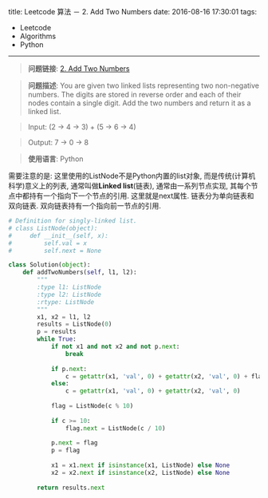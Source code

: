 title: Leetcode 算法 － 2. Add Two Numbers
date: 2016-08-16 17:30:01
tags: 
- Leetcode
- Algorithms
- Python
---


> **问题链接**: [2. Add Two Numbers](https://leetcode.com/problems/add-two-numbers/)

> **问题描述**: You are given two linked lists representing two non-negative numbers. The digits are stored in reverse order and each of their nodes contain a single digit. Add the two numbers and return it as a linked list.

> Input: (2 -> 4 -> 3) + (5 -> 6 -> 4)

> Output: 7 -> 0 -> 8

> **使用语言**: Python

需要注意的是: 这里使用的ListNode不是Python内置的list对象, 而是传统(计算机科学)意义上的列表, 通常叫做**Linked list**(链表), 通常由一系列节点实现, 其每个节点中都持有一个指向下一个节点的引用. 这里就是next属性. 链表分为单向链表和双向链表. 双向链表持有一个指向前一节点的引用.


```python
# Definition for singly-linked list.
# class ListNode(object):
#     def __init__(self, x):
#         self.val = x
#         self.next = None

class Solution(object):
    def addTwoNumbers(self, l1, l2):
        """
        :type l1: ListNode
        :type l2: ListNode
        :rtype: ListNode
        """
        x1, x2 = l1, l2
        results = ListNode(0)
        p = results
        while True:
            if not x1 and not x2 and not p.next:
                break
        
            if p.next:
                c = getattr(x1, 'val', 0) + getattr(x2, 'val', 0) + flag.next.val
            else:
                c = getattr(x1, 'val', 0) + getattr(x2, 'val', 0)
        
            flag = ListNode(c % 10)
        
            if c >= 10:
                flag.next = ListNode(c / 10)
        
            p.next = flag
            p = flag
        
            x1 = x1.next if isinstance(x1, ListNode) else None
            x2 = x2.next if isinstance(x2, ListNode) else None
        
        return results.next        
```
